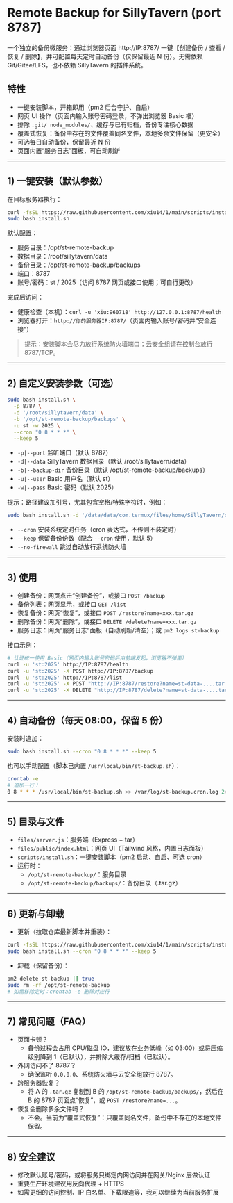 # Remote Backup for SillyTavern (port 8787)

一个独立的备份微服务：通过浏览器页面 http://IP:8787/ 一键【创建备份 / 查看 / 恢复 / 删除】，并可配置每天定时自动备份（仅保留最近 N 份）。无需依赖 Git/Gitee/LFS，也不依赖 SillyTavern 的插件系统。

## 特性
- 一键安装脚本，开箱即用（pm2 后台守护、自启）
- 网页 UI 操作（页面内输入账号密码登录，不弹出浏览器 Basic 框）
- 排除 `.git/ node_modules/`、缓存与已有归档，备份专注核心数据
- 覆盖式恢复：备份中存在的文件覆盖同名文件，本地多余文件保留（更安全）
- 可选每日自动备份，保留最近 N 份
- 页面内置“服务日志”面板，可自动刷新

---

## 1) 一键安装（默认参数）
在目标服务器执行：
```bash
curl -fsSL https://raw.githubusercontent.com/xiu14/1/main/scripts/install.sh -o install.sh
sudo bash install.sh
```
默认配置：
- 服务目录：/opt/st-remote-backup
- 数据目录：/root/sillytavern/data
- 备份目录：/opt/st-remote-backup/backups
- 端口：8787
- 账号/密码：st / 2025（访问 8787 网页或接口使用；可自行更改）

完成后访问：
- 健康检查（本机）：`curl -u 'xiu:960718' http://127.0.0.1:8787/health`
- 浏览器打开：`http://你的服务器IP:8787/`（页面内输入账号/密码并“安全连接”）

> 提示：安装脚本会尽力放行系统防火墙端口；云安全组请在控制台放行 8787/TCP。

---

## 2) 自定义安装参数（可选）
```bash
sudo bash install.sh \
  -p 8787 \
  -d '/root/sillytavern/data' \
  -b '/opt/st-remote-backup/backups' \
  -u st -w 2025 \
  --cron "0 8 * * *" \
  --keep 5
```
- `-p|--port` 监听端口（默认 8787）
- `-d|--data` SillyTavern 数据目录（默认 /root/sillytavern/data）
- `-b|--backup-dir` 备份目录（默认 /opt/st-remote-backup/backups）
- `-u|--user` Basic 用户名（默认 st）
- `-w|--pass` Basic 密码（默认 2025）

提示：路径建议加引号，尤其包含空格/特殊字符时，例如：

```bash
sudo bash install.sh -d '/data/data/com.termux/files/home/SillyTavern/data'
```
- `--cron` 安装系统定时任务（cron 表达式，不传则不装定时）
- `--keep` 保留备份份数（配合 `--cron` 使用，默认 5）
- `--no-firewall` 跳过自动放行系统防火墙

---

## 3) 使用
- 创建备份：网页点击“创建备份”，或接口 `POST /backup`
- 备份列表：网页显示，或接口 `GET /list`
- 恢复备份：网页“恢复”，或接口 `POST /restore?name=xxx.tar.gz`
- 删除备份：网页“删除”，或接口 `DELETE /delete?name=xxx.tar.gz`
- 服务日志：网页“服务日志”面板（自动刷新/清空）；或 `pm2 logs st-backup`

接口示例：
```bash
# 认证统一使用 Basic（网页内输入账号密码后由前端发起，浏览器不弹窗）
curl -u 'st:2025' http://IP:8787/health
curl -u 'st:2025' -X POST http://IP:8787/backup
curl -u 'st:2025' http://IP:8787/list
curl -u 'st:2025' -X POST "http://IP:8787/restore?name=st-data-....tar.gz"
curl -u 'st:2025' -X DELETE "http://IP:8787/delete?name=st-data-....tar.gz"
```

---

## 4) 自动备份（每天 08:00，保留 5 份）
安装时追加：
```bash
sudo bash install.sh --cron "0 8 * * *" --keep 5
```
也可以手动配置（脚本已内置 `/usr/local/bin/st-backup.sh`）：
```bash
crontab -e
# 追加一行：
0 8 * * * /usr/local/bin/st-backup.sh >> /var/log/st-backup.cron.log 2>&1
```

---

## 5) 目录与文件
- `files/server.js`：服务端（Express + tar）
- `files/public/index.html`：网页 UI（Tailwind 风格，内置日志面板）
- `scripts/install.sh`：一键安装脚本（pm2 启动、自启、可选 cron）
- 运行时：
  - `/opt/st-remote-backup/`：服务目录
  - `/opt/st-remote-backup/backups/`：备份目录（.tar.gz）

---

## 6) 更新与卸载
- 更新（拉取仓库最新脚本并重装）：
```bash
curl -fsSL https://raw.githubusercontent.com/xiu14/1/main/scripts/install.sh -o install.sh
sudo bash install.sh --cron "0 8 * * *" --keep 5
```
- 卸载（保留备份）：
```bash
pm2 delete st-backup || true
sudo rm -rf /opt/st-remote-backup
# 如需移除定时：crontab -e 删除对应行
```

---

## 7) 常见问题（FAQ）
- 页面卡顿？
  - 备份过程会占用 CPU/磁盘 IO，建议放在业务低峰（如 03:00）或将压缩级别降到 1（已默认），并排除大缓存/归档（已默认）。
- 外网访问不了 8787？
  - 确保监听 `0.0.0.0`、系统防火墙与云安全组放行 8787。
- 跨服务器恢复？
  - 将 A 的 `.tar.gz` 复制到 B 的 `/opt/st-remote-backup/backups/`，然后在 B 的 8787 页面点“恢复”，或 `POST /restore?name=...`。
- 恢复会删除多余文件吗？
  - 不会。当前为“覆盖式恢复”：只覆盖同名文件，备份中不存在的本地文件保留。

---

## 8) 安全建议
- 修改默认账号/密码，或将服务只绑定内网访问并在网关/Nginx 层做认证
- 重要生产环境建议用反向代理 + HTTPS
- 如需更细的访问控制、IP 白名单、下载限速等，我可以继续为当前服务扩展

